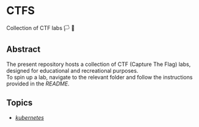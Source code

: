 # CTFS
Collection of CTF labs 🏳️ 🏴

## Abstract
The present repository hosts a collection of CTF (Capture The Flag) labs, designed for educational and recreational purposes.  
To spin up a lab, navigate to the relevant folder and follow the instructions provided in the *README*.  

## Topics
- [*kubernetes*](./k8s/first/README.md)  
